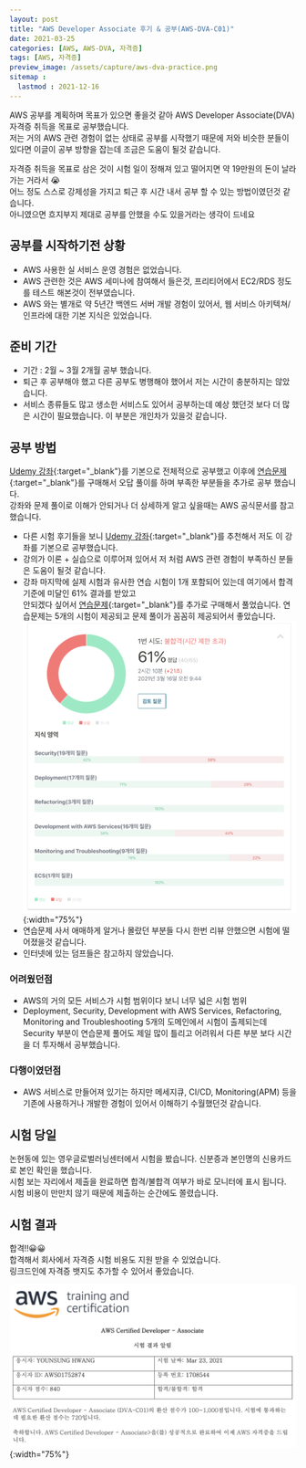 ```yaml
---
layout: post
title: "AWS Developer Associate 후기 & 공부(AWS-DVA-C01)"
date: 2021-03-25
categories: [AWS, AWS-DVA, 자격증]
tags: [AWS, 자격증]
preview_image: /assets/capture/aws-dva-practice.png
sitemap :
  lastmod : 2021-12-16
---
```


AWS 공부를 계획하며 목표가 있으면 좋을것 같아 AWS Developer Associate(DVA) 자격증 취득을 목표로 공부했습니다.  
저는 거의 AWS 관련 경험이 없는 상태로 공부를 시작했기 때문에 저와 비슷한 분들이 있다면 이글이 공부 방향을 잡는데 조금은 도움이 될것 같습니다.

자격증 취득을 목표로 삼은 것이 시험 일이 정해져 있고 떨어지면 약 19만원의 돈이 날라가는 거라서 😭  
어느 정도 스스로 강제성을 가지고 퇴근 후 시간 내서 공부 할 수 있는 방법이였던것 같습니다.  
아니였으면 흐지부지 제대로 공부를 안했을 수도 있을거라는 생각이 드네요

## 공부를 시작하기전 상황

- AWS 사용한 실 서비스 운영 경험은 없었습니다.
- AWS 관련한 것은 AWS 세미나에 참여해서 들은것, 프리티어에서 EC2/RDS 정도를 테스트 해본것이 전부였습니다.
- AWS 와는 별개로 약 5년간 백엔드 서버 개발 경험이 있어서, 웹 서비스 아키텍쳐/인프라에 대한 기본 지식은 있었습니다.

## 준비 기간

- 기간 : 2월 ~ 3월 2개월 공부 했습니다.
- 퇴근 후 공부해야 했고 다른 공부도 병행해야 했어서 저는 시간이 충분하지는 않았습니다.
- 서비스 종류들도 많고 생소한 서비스도 있어서 공부하는데 예상 했던것 보다 더 많은 시간이 필요했습니다. 이 부분은 개인차가 있을것 같습니다.

## 공부 방법

[Udemy 강좌](https://www.udemy.com/course/aws-certified-developer-associate-dva-c01/learn/lecture/11851498?start=0#overview){:target="_blank"}를 기본으로 전체적으로 공부했고 이후에 [연습문제](https://www.udemy.com/course/aws-certified-developer-associate-practice-tests-dva-c01/){:target="_blank"}를 구매해서 오답 풀이를 하며 부족한 부분들을 추가로 공부 했습니다.  
강좌와 문제 풀이로 이해가 안되거나 더 상세하게 알고 싶을때는 AWS 공식문서를 참고 했습니다.

- 다른 시험 후기들을 보니 [Udemy 강좌](https://www.udemy.com/course/aws-certified-developer-associate-dva-c01/learn/lecture/11851498?start=0#overview){:target="_blank"}를 추천해서 저도 이 강좌를 기본으로 공부했습니다.
- 강의가 이론 + 실습으로 이루어져 있어서 저 처럼 AWS 관련 경험이 부족하신 분들은 도움이 될것 같습니다.
- 강좌 마지막에 실제 시험과 유사한 연습 시험이 1개 포함되어 있는데 여기에서 합격 기준에 미달인 61% 결과를 받았고  
  안되겠다 싶어서 [연습문제](https://www.udemy.com/course/aws-certified-developer-associate-practice-tests-dva-c01/){:target="_blank"}를 추가로 구매해서 풀었습니다. 연습문제는 5개의 시험이 제공되고 문제 풀이가 꼼꼼히 제공되어서 좋았습니다.
  ![aws-dva-practice-result](/assets/capture/aws-dva-practice.png){:width="75%"}
- 연습문제 사서 애매하게 알거나 몰랐던 부분들 다시 한번 리뷰 안했으면 시험에 떨어졌을것 같습니다.
- 인터넷에 있는 덤프들은 참고하지 않았습니다.

### 어려웠던점

- AWS의 거의 모든 서비스가 시험 범위이다 보니 너무 넓은 시험 범위
- Deployment, Security, Development with AWS Services, Refactoring, Monitoring and Troubleshooting 5개의 도메인에서 시험이 출제되는데
  Security 부분이 연습문제 풀어도 제일 많이 틀리고 어려워서 다른 부분 보다 시간을 더 투자해서 공부했습니다.
  
### 다행이였던점

- AWS 서비스로 만들어져 있기는 하지만 메세지큐, CI/CD, Monitoring(APM) 등을 기존에 사용하거나 개발한 경험이 있어서 이해하기 수월했던것 같습니다.
  
## 시험 당일

논현동에 있는 영우글로벌러닝센터에서 시험을 봤습니다. 신분증과 본인명의 신용카드로 본인 확인을 했습니다.  
시험 보는 자리에서 제출을 완료하면 합격/불합격 여부가 바로 모니터에 표시 됩니다.  
시험 비용이 만만치 않기 때문에 제출하는 순간에도 쫄렸습니다.

## 시험 결과

합격!!😀😀  
합격해서 회사에서 자격증 시험 비용도 지원 받을 수 있었습니다.  
링크드인에 자격증 뱃지도 추가할 수 있어서 좋았습니다.

![aws-dva-result](/assets/capture/aws-dva-result.png){:width="75%"}
